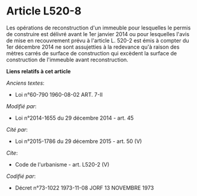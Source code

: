 # Article L520-8

Les opérations de reconstruction d'un immeuble pour lesquelles le permis de construire est délivré avant le 1er janvier 2014
ou pour lesquelles l'avis de mise en recouvrement prévu à l'article L. 520-2 est émis à compter du 1er décembre 2014 ne sont
assujetties à la redevance qu'à raison des mètres carrés de surface de construction qui excèdent la surface de construction
de l'immeuble avant reconstruction.

**Liens relatifs à cet article**

_Anciens textes_:

  - Loi n°60-790 1960-08-02 ART. 7-II

_Modifié par_:

  - Loi n°2014-1655 du 29 décembre 2014 - art. 45

_Cité par_:

  - Loi n°2015-1786 du 29 décembre 2015 - art. 50 (V)

_Cite_:

  - Code de l'urbanisme - art. L520-2 (V)

_Codifié par_:

  - Décret n°73-1022 1973-11-08 JORF 13 NOVEMBRE 1973
